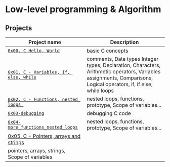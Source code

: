 # Low-level programming & Algorithm


## Projects


| Project name | Description |
| ------------ | ----------- |
| [`0x00. C Hello, World`](https://github.com/ZinoChan/alx-low_level_programming/tree/master/0x00-hello_world) | basic C concepts |
| [`0x01. C - Variables, if, else, while`](https://github.com/ZinoChan/alx-low_level_programming/tree/master/0x01-variables_if_else_while) | comments, Data types Integer types, Declaration, Characters, Arithmetic operators, Variables assignments, Comparisons, Logical operators, if, if else, while loops |
| [`0x02. C - Functions, nested loops `](https://github.com/ZinoChan/alx-low_level_programming/tree/master/0x02-functions_nested_loops) | nested loops,  functions, prototype, Scope of variables...|
| [`0x03-debugging`](https://github.com/ZinoChan/alx-low_level_programming/tree/master/0x03-debugging) | debugging C code |
| [`0x04-more_functions_nested_loops`](https://github.com/ZinoChan/alx-low_level_programming/tree/master/0x04-more_functions_nested_loops) | nested loops,  functions, prototype, Scope of variables... |
|[0x05. C - Pointers, arrays and strings](./0x05-pointers_arrays_strings)
 | pointers, arrays, strings, Scope of variables |




